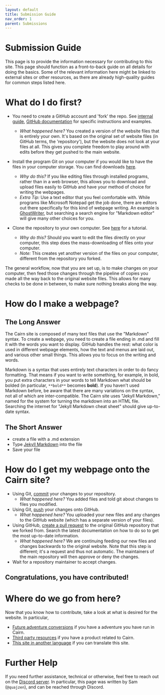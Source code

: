 ```yaml
---
layout: default
title: Submission Guide
nav_order: 1
parent: Submissions
---
```


# Submission Guide

This page is to provide the information necessary for contributing to this site. This page should function as a front-to-back guide on all details for doing the basics. Some of the relevant information here might be linked to external sites or other resources, as there are already high-quality guides for common steps listed here.


# What do I do first?

 - You need to create a GitHub account and 'fork' the repo. See [internal guide](../hacks/fork-this/), [GitHub documentation](https://docs.github.com/en/get-started/quickstart/fork-a-repo) for specific instructions and examples.
   - *What happened here?* You created a version of the website files that is entirely your own. It's based on the original set of website files (in GitHub terms, the 'repository'), but the website does not look at your files at all. This gives you complete freedom to play around with edits before they get pushed to the main website.

 - Install the program Git on your computer if you would like to have the files in your computer storage. You can find downloads [here](https://git-scm.com/downloads).
   - *Why do this?* If you like editing files through installed programs, rather than in a web browser, this allows you to download and upload files easily to GitHub and have your method of choice for writing the webpages.
   - *Extra Tip:* Use a text editor that you feel comfortable with. While programs like Microsoft Notepad get the job done, there are editors out there specifically for this kind of webpage writing. An example is [GhostWriter](https://ghostwriter.kde.org/), but searching a search engine for "Markdown editor" will give many other choices for you.
 - Clone the repository to your own computer. See [here](https://www.atlassian.com/git/tutorials/setting-up-a-repository/git-clone) for a tutorial.
   - *Why do this?* Should you want to edit the files directly on your computer, this step does the mass-downloading of files onto your computer.
   - *Note:* This creates yet another version of the files on your computer, different from the repository you forked. 
   
The general workflow, now that you are set up, is to make changes on your computer, then feed those changes through the pipeline of copies you made all the way back to the original website files. This allows for many checks to be done in between, to make sure nothing breaks along the way.

# How do I make a webpage?

## The Long Answer

The Cairn site is composed of many text files that use the "Markdown" syntax. To create a webpage, you need to create a file ending in .md and fill it with the words you want to display. GitHub handles the rest: what color is used in different webpage elements, how the text and menus are laid out, and various other small things. This allows you to focus on the writing and words.

Markdown is a syntax that uses entirely text characters in order to do fancy formatting. That means if you want to write something, for example, in bold, you put extra characters in your words to tell Markdown what should be bolded (in particular, `**bold**` becomes **bold**). If you haven't used Markdown before, be aware that there are many variations on the syntax, not all of which are inter-compatible. The Cairn site uses "Jekyll Markdown," named for the system for turning the markdown into an HTML file. Searching the internet for "Jekyll Markdown cheat sheet" should give up-to-date syntax.

## The Short Answer

 - create a file with a .md extension
 - Type [Jekyll Markdown](https://www.markdownguide.org/tools/jekyll/) into the file
 - Save your file
 
# How do I get my webpage onto the Cairn site?

 - Using Git, [commit](https://www.atlassian.com/git/tutorials/saving-changes/git-commit) your changes to your repository.
   - *What happened here?* You added files and told git about changes to files you modified. 
 - Using Git, [push](https://www.atlassian.com/git/tutorials/syncing) your changes onto GitHub.
   - *What happened here?* You uploaded your new files and any changes to the GitHub website (which has a separate version of your files).
 - Using GitHub, [create a pull request](https://docs.github.com/en/pull-requests/collaborating-with-pull-requests/proposing-changes-to-your-work-with-pull-requests/about-pull-requests) to the original GitHub repository that we forked from. Search the latest documentation on how to do so to get the most up-to-date information.
   - *What happened here?* We are continuing feeding our new files and changes backwards to the original website. Note that this step is different; it's a request and thus not automatic. The maintainers of the main repository will then approve or deny the changes.
 - Wait for a repository maintainer to accept changes.
 
## Congratulations, you have contributed!

# Where do we go from here?

Now that you know how to contribute, take a look at what is desired for the website. In particular,

 - [Future adventure conversions](/adventures/future-conversions/) if you have a adventure you have run in Cairn.
 - [Third party resources](/hacks/third-party/) if you have a product related to Cairn.
 - [This site in another language](/localizations/localization-guide) if you can translate this site.


# Further Help

If you need further assistance, technical or otherwise, feel free to reach out on the [Discord server](/discord-server). In particular, this page was written by Sam (`@quajzen`), and can be reached through Discord.
